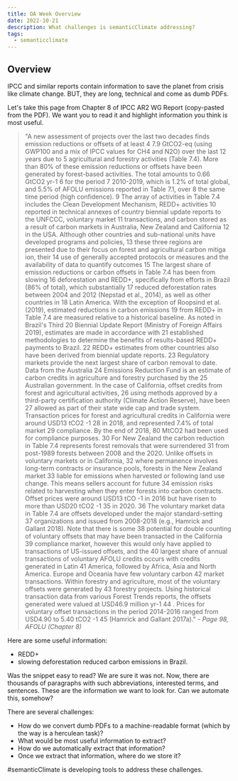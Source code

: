 ```yaml
---
title: OA Week Overview
date: 2022-10-21
description: What challenges is semanticClimate addressing?
tags:
  - semanticclimate
---
```


## Overview
IPCC and similar reports contain information to save the planet from crisis like climate change. BUT, they are long, technical and come as dumb PDFs.

Let's take this page from Chapter 8 of IPCC AR2 WG Report (copy-pasted from the PDF). We want you to read it and highlight information you think is most useful. 

> "A new assessment of projects over the last two decades finds emission reductions or offsets of at least 4 7.9 GtCO2-eq (using GWP100 and a mix of IPCC values for CH4 and N2O) over the last 12 years due to 5 agricultural and forestry activities (Table 7.4). More than 80% of these emission reductions or offsets have been generated by forest-based activities. The total amounts to 0.66 GtCO2 yr-1 6 for the period 7 2010-2019, which is 1.2% of total global, and 5.5% of AFOLU emissions reported in Table 7.1, over 8 the same time period (high confidence). 9 The array of activities in Table 7.4 includes the Clean Development Mechanism, REDD+ activities 10 reported in technical annexes of country biennial update reports to the UNFCCC, voluntary market 11 transactions, and carbon stored as a result of carbon markets in Australia, New Zealand and California 12 in the USA. Although other countries and sub-national units have developed programs and policies, 13 these three regions are presented due to their focus on forest and agricultural carbon mitiga ion, their 14 use of generally accepted protocols or measures and the availability of data to quantify outcomes 15 The largest share of emission reductions or carbon offsets in Table 7.4 has been from slowing 16 deforestation and REDD+, specifically from efforts in Brazil (86% of total), which substantially 17 reduced deforestation rates between 2004 and 2012 (Nepstad et al., 2014), as well as other countries in 18 Latin America. With the exception of Roopsind et al. (2019), estimated reductions in carbon emissions 19 from REDD+ in Table 7.4 are measured relative to a historical baseline. As noted in Brazil's Third 20 Biennial Update Report (Ministry of Foreign Affairs 2019), estimates are made in accordance with 21 established methodologies to determine the benefits of results-based REDD+ payments to Brazil. 22 REDD+ estimates from other countries also have been derived from biennial update reports. 23 Regulatory markets provide the next largest share of carbon removal to date. Data from the Australia 24 Emissions Reduction Fund is an estimate of carbon credits in agriculture and forestry purchased by the 25 Australian government. In the case of California, offset credits from forest and agricultural activities, 26 using methods approved by a third-party certification authority (Climate Action Reserve), have been 27 allowed as part of their state wide cap and trade system. Transaction prices for forest and agricultural credits in California were around USD13 tCO2 -1 28 in 2018, and represented 7.4% of total market 29 compliance. By the end of 2018, 80 MtCO2 had been used for compliance purposes. 30 For New Zealand the carbon reduction in Table 7.4 represents forest removals that were surrendered 31 from post-1989 forests between 2008 and the 2020. Unlike offsets in voluntary markets or in California, 32 where permanence involves long-term contracts or insurance pools, forests in the New Zealand market 33 liable for emissions when harvested or following land use change. This means sellers account for future 34 emission risks related to harvesting when they enter forests into carbon contracts. Offset prices were around USD13 tCO -1 in 2016 but have risen to more than USD20 tCO2 -1 35 in 2020. 36 The voluntary market data in Table 7.4 are offsets developed under the major standard-setting 37 organizations and issued from 2008-2018 (e.g., Hamrick and Gallant 2018). Note that there is some 38 potential for double counting of voluntary offsets that may have been transacted in the California 39 compliance market, however this would only have applied to transactions of US-issued offsets, and the 40 largest share of annual transactions of voluntary AFOLU credits occurs with credits generated in Latin 41 America, followed by Africa, Asia and North America. Europe and Oceania have few voluntary carbon 42 market transactions. Within forestry and agriculture, most of the voluntary offsets were generated by 43 forestry projects. Using historical transaction data from various Forest Trends reports, the offsets generated were valued at USD46.9 million yr-1 44 . Prices for voluntary offset transactions in the period 2014-2016 ranged from USD4.90 to 5.40 tCO2 -1 45 (Hamrick and Gallant 2017a)." - _Page 98, AFOLU (Chapter 8)_

Here are some useful information: 
- REDD+
- slowing deforestation reduced carbon emissions in Brazil. 

Was the snippet easy to read? We are sure it was not. Now, there are thousands of paragraphs with such abbreviations, interested terms, and sentences. These are the information we want to look for. Can we automate this, somehow? 

There are several challenges: 
- How do we convert dumb PDFs to a machine-readable format (which by the way is a herculean task)? 
- What would be most useful information to extract? 
- How do we automatically extract that information? 
- Once we extract that information, where do we store it?

#semanticClimate is developing tools to address these challenges. 



